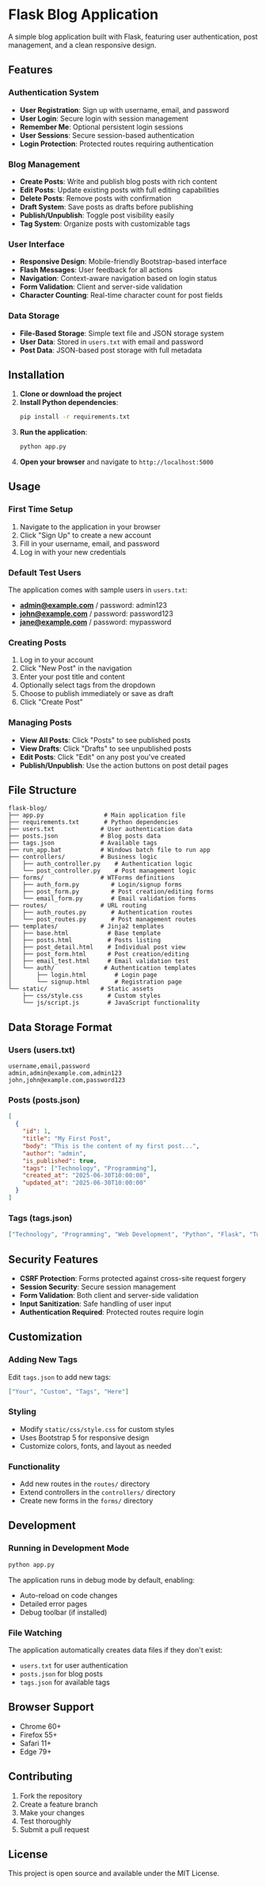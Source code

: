 # Flask Blog Application

A simple blog application built with Flask, featuring user authentication, post management, and a clean responsive design.

## Features

### Authentication System
- **User Registration**: Sign up with username, email, and password
- **User Login**: Secure login with session management
- **Remember Me**: Optional persistent login sessions
- **User Sessions**: Secure session-based authentication
- **Login Protection**: Protected routes requiring authentication

### Blog Management
- **Create Posts**: Write and publish blog posts with rich content
- **Edit Posts**: Update existing posts with full editing capabilities
- **Delete Posts**: Remove posts with confirmation
- **Draft System**: Save posts as drafts before publishing
- **Publish/Unpublish**: Toggle post visibility easily
- **Tag System**: Organize posts with customizable tags

### User Interface
- **Responsive Design**: Mobile-friendly Bootstrap-based interface
- **Flash Messages**: User feedback for all actions
- **Navigation**: Context-aware navigation based on login status
- **Form Validation**: Client and server-side validation
- **Character Counting**: Real-time character count for post fields

### Data Storage
- **File-Based Storage**: Simple text file and JSON storage system
- **User Data**: Stored in `users.txt` with email and password
- **Post Data**: JSON-based post storage with full metadata
## Installation

1. **Clone or download the project**
2. **Install Python dependencies**:
   ```bash
   pip install -r requirements.txt
   ```
3. **Run the application**:
   ```bash
   python app.py
   ```
4. **Open your browser** and navigate to `http://localhost:5000`

## Usage

### First Time Setup
1. Navigate to the application in your browser
2. Click "Sign Up" to create a new account
3. Fill in your username, email, and password
4. Log in with your new credentials

### Default Test Users
The application comes with sample users in `users.txt`:
- **admin@example.com** / password: admin123
- **john@example.com** / password: password123
- **jane@example.com** / password: mypassword

### Creating Posts
1. Log in to your account
2. Click "New Post" in the navigation
3. Enter your post title and content
4. Optionally select tags from the dropdown
5. Choose to publish immediately or save as draft
6. Click "Create Post"

### Managing Posts
- **View All Posts**: Click "Posts" to see published posts
- **View Drafts**: Click "Drafts" to see unpublished posts
- **Edit Posts**: Click "Edit" on any post you've created
- **Publish/Unpublish**: Use the action buttons on post detail pages
## File Structure

```
flask-blog/
├── app.py                 # Main application file
├── requirements.txt       # Python dependencies
├── users.txt             # User authentication data
├── posts.json            # Blog posts data
├── tags.json             # Available tags
├── run_app.bat           # Windows batch file to run app
├── controllers/          # Business logic
│   ├── auth_controller.py    # Authentication logic
│   └── post_controller.py    # Post management logic
├── forms/                # WTForms definitions
│   ├── auth_form.py         # Login/signup forms
│   ├── post_form.py         # Post creation/editing forms
│   └── email_form.py        # Email validation forms
├── routes/               # URL routing
│   ├── auth_routes.py       # Authentication routes
│   └── post_routes.py       # Post management routes
├── templates/            # Jinja2 templates
│   ├── base.html           # Base template
│   ├── posts.html          # Posts listing
│   ├── post_detail.html    # Individual post view
│   ├── post_form.html      # Post creation/editing
│   ├── email_test.html     # Email validation test
│   └── auth/              # Authentication templates
│       ├── login.html        # Login page
│       └── signup.html       # Registration page
└── static/               # Static assets
    ├── css/style.css       # Custom styles
    └── js/script.js        # JavaScript functionality
```

## Data Storage Format

### Users (users.txt)
```
username,email,password
admin,admin@example.com,admin123
john,john@example.com,password123
```

### Posts (posts.json)
```json
[
  {
    "id": 1,
    "title": "My First Post",
    "body": "This is the content of my first post...",
    "author": "admin",
    "is_published": true,
    "tags": ["Technology", "Programming"],
    "created_at": "2025-06-30T10:00:00",
    "updated_at": "2025-06-30T10:00:00"
  }
]
```

### Tags (tags.json)
```json
["Technology", "Programming", "Web Development", "Python", "Flask", "Tutorial", "News", "Opinion"]
```

## Security Features

- **CSRF Protection**: Forms protected against cross-site request forgery
- **Session Security**: Secure session management
- **Form Validation**: Both client and server-side validation
- **Input Sanitization**: Safe handling of user input
- **Authentication Required**: Protected routes require login

## Customization

### Adding New Tags
Edit `tags.json` to add new tags:
```json
["Your", "Custom", "Tags", "Here"]
```

### Styling
- Modify `static/css/style.css` for custom styles
- Uses Bootstrap 5 for responsive design
- Customize colors, fonts, and layout as needed

### Functionality
- Add new routes in the `routes/` directory
- Extend controllers in the `controllers/` directory
- Create new forms in the `forms/` directory

## Development

### Running in Development Mode
```bash
python app.py
```
The application runs in debug mode by default, enabling:
- Auto-reload on code changes
- Detailed error pages
- Debug toolbar (if installed)

### File Watching
The application automatically creates data files if they don't exist:
- `users.txt` for user authentication
- `posts.json` for blog posts
- `tags.json` for available tags

## Browser Support

- Chrome 60+
- Firefox 55+
- Safari 11+
- Edge 79+

## Contributing

1. Fork the repository
2. Create a feature branch
3. Make your changes
4. Test thoroughly
5. Submit a pull request

## License

This project is open source and available under the MIT License.
